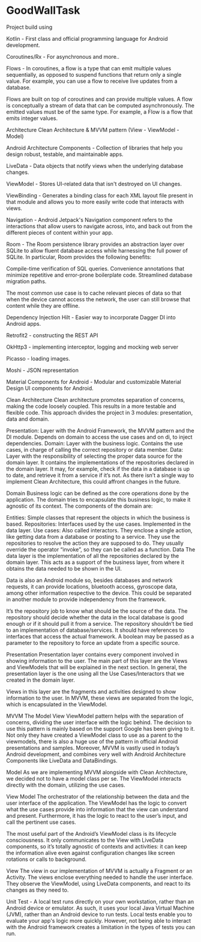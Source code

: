 # GoodWallTask

Project build using

Kotlin - First class and official programming language for Android development.

Coroutines/Rx - For asynchronous and more..

Flows - In coroutines, a flow is a type that can emit multiple values sequentially, as opposed to suspend functions that return only a single value. For example, you can use a flow to receive live updates from a database.

Flows are built on top of coroutines and can provide multiple values. A flow is conceptually a stream of data that can be computed asynchronously. The emitted values must be of the same type. For example, a Flow<Int> is a flow that emits integer values.

Architecture
Clean Architecture & 
MVVM pattern (View - ViewModel - Model)

Android Architecture Components - Collection of libraries that help you design robust, testable, and maintainable apps.

LiveData - Data objects that notify views when the underlying database changes.

ViewModel - Stores UI-related data that isn't destroyed on UI changes.

ViewBinding - Generates a binding class for each XML layout file present in that module and allows you to more easily write code that interacts with views.

Navigation - Android Jetpack's Navigation component refers to the interactions that allow users to navigate across, into, and back out from the different pieces of content within your app.

Room - The Room persistence library provides an abstraction layer over SQLite to allow fluent database access while harnessing the full power of SQLite. In particular, Room provides the following benefits:

Compile-time verification of SQL queries.
Convenience annotations that minimize repetitive and error-prone boilerplate code.
Streamlined database migration paths.

The most common use case is to cache relevant pieces of data so that when the device cannot access the network, the user can still browse that content while they are offline.

Dependency Injection
Hilt - Easier way to incorporate Dagger DI into Android apps.

Retrofit2 - constructing the REST API

OkHttp3 - implementing interceptor, logging and mocking web server

Picasso - loading images.

Moshi - JSON representation

Material Components for Android - Modular and customizable Material Design UI components for Android.

Clean Architecture
Clean architecture promotes separation of concerns, making the code loosely coupled. This results in a more testable and flexible code. This approach divides the project in 3 modules: presentation, data and domain.

Presentation: Layer with the Android Framework, the MVVM pattern and the DI module. Depends on domain to access the use cases and on di, to inject dependencies.
Domain: Layer with the business logic. Contains the use cases, in charge of calling the correct repository or data member.
Data: Layer with the responsibility of selecting the proper data source for the domain layer. It contains the implementations of the repositories declared in the domain layer. It may, for example, check if the data in a database is up to date, and retrieve it from a service if it’s not.
As there isn’t a single way to implement Clean Architecture, this could affront changes in the future.

Domain
Business logic can be defined as the core operations done by the application. The domain tries to encapsulate this business logic, to make it agnostic of its context. The components of the domain are:

Entities: Simple classes that represent the objects in which the business is based.
Repositories: Interfaces used by the use cases. Implemented in the data layer.
Use cases: Also called interactors. They enclose a single action, like getting data from a database or posting to a service. They use the repositories to resolve the action they are supposed to do. They usually override the operator “invoke”, so they can be called as a function.
Data
The data layer is the implementation of all the repositories declared by the domain layer. This acts as a support of the business layer, from where it obtains the data needed to be shown in the UI.

Data is also an Android module so, besides databases and network requests, it can provide locations, bluetooth access, gyroscope data, among other information respective to the device. This could be separated in another module to provide independency from the framework.

It’s the repository job to know what should be the source of the data. The repository should decide whether the data in the local database is good enough or if it should pull it from a service. The repository shouldn’t be tied to an implementation of database/services. It should have references to interfaces that access the actual framework. A boolean may be passed as a parameter to the repository to force an update from a specific source.

Presentation
Presentation layer contains every component involved in showing information to the user. The main part of this layer are the Views and ViewModels that will be explained in the next section. In general, the presentation layer is the one using all the Use Cases/Interactors that we created in the domain layer.

Views in this layer are the fragments and activities designed to show information to the user. In MVVM, these views are separated from the logic, which is encapsulated in the ViewModel.

MVVM
The Model View ViewModel pattern helps with the separation of concerns, dividing the user interface with the logic behind. The decision to use this pattern is mainly based on the support Google has been giving to it. Not only they have created a ViewModel class to use as a parent to the viewmodels, there is also a huge use of the pattern in official Android presentations and samples. Moreover, MVVM is vastly used in today’s Android development, and combines very well with Android Architecture Components like LiveData and DataBindings.

Model
As we are implementing MVVM alongside with Clean Architecture, we decided not to have a model class per se. The ViewModel interacts directly with the domain, utilizing the use cases.

View Model
The orchestrator of the relationship between the data and the user interface of the application. The ViewModel has the logic to convert what the use cases provide into information that the view can understand and present. Furthermore, it has the logic to react to the user’s input, and call the pertinent use cases.

The most useful part of the Android’s ViewModel class is its lifecycle consciousness. It only communicates to the View with LiveData components, so it’s totally agnostic of contexts and activities: it can keep the information alive even against configuration changes like screen rotations or calls to background.

View
The view in our implementation of MVVM is actually a Fragment or an Activity. The views enclose everything needed to handle the user interface. They observe the ViewModel, using LiveData components, and react to its changes as they need to.

Unit Test - A local test runs directly on your own workstation, rather than an Android device or emulator. As such, it uses your local Java Virtual Machine (JVM), rather than an Android device to run tests. Local tests enable you to evaluate your app's logic more quickly. However, not being able to interact with the Android framework creates a limitation in the types of tests you can run.
